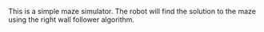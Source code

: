 This is a simple maze simulator. The robot will find the solution to the maze using the right wall follower algorithm.

